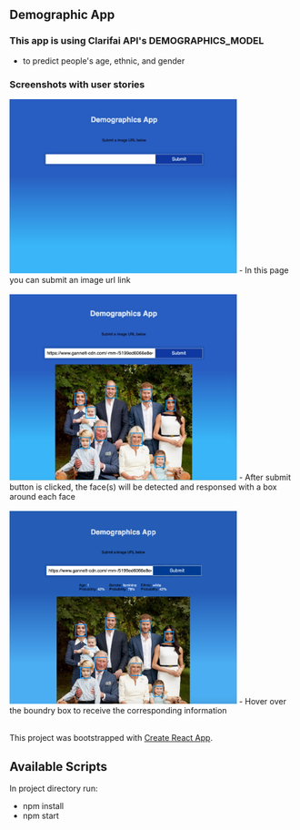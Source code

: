## Demographic App
### This app is using Clarifai API's DEMOGRAPHICS_MODEL
  - to predict people's age, ethnic, and gender 
  
### Screenshots with user stories
<img src="src/screenshots/dmgr1.jpg"  width=400>
- In this page you can submit an image url link
</br>
</br>
<img src="src/screenshots/dmgr2.jpg" width=400>
- After submit button is clicked, the face(s) will be detected and responsed with a box around each face

</br>
</br>
<img src="src/screenshots/dmgr.png" width=400">
- Hover over the boundry box to receive the corresponding information
</br>
</br>

  
This project was bootstrapped with [Create React App](https://github.com/facebook/create-react-app).

## Available Scripts
In project directory run:
- npm install
- npm start

